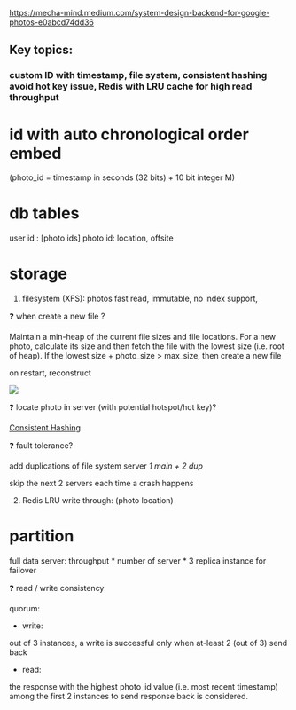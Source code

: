 
https://mecha-mind.medium.com/system-design-backend-for-google-photos-e0abcd74dd36


##  Key topics:
###  custom ID with timestamp, file system, consistent hashing avoid hot key issue, Redis with LRU cache for high read throughput

# id with auto chronological order embed
 (photo_id = timestamp in seconds (32 bits) + 10 bit integer M)

# db tables

user id : [photo ids]
photo id: location, offsite


# storage

1. filesystem (XFS): photos
fast read,
immutable,
no index support,

❓ when create a new file ?

Maintain a min-heap of the current file sizes and file locations. For a new photo, calculate its size and then fetch the file with the lowest size (i.e. root of heap). If the lowest size + photo_size > max_size, then create a new file

on restart, reconstruct

![](./../pics/photo%20fs.webp)


❓ locate photo in server (with potential hotspot/hot key)?

 [Consistent Hashing](../consistent%20hashing.md)


❓ fault tolerance?

add duplications of file system server *1 main + 2 dup*

skip the next 2 servers each time a crash happens


2. Redis LRU write through: (photo location)



# partition

full data server: throughput * number of server * 3 replica instance for failover


❓ read / write consistency

quorum:

- write:

out of 3 instances, a write is successful only when at-least 2 (out of 3) send back

- read:

the response with the highest photo_id value (i.e. most recent timestamp) among the first 2 instances to send response back is considered.
